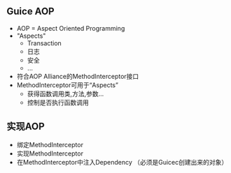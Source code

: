 ## Guice AOP
- AOP = Aspect Oriented Programming
- "Aspects"
    - Transaction
    - 日志
    - 安全
    - ...
- 符合AOP Alliance的MethodInterceptor接口
- MethodInterceptor可用于“Aspects”
    - 获得函数调用类,方法,参数...
    - 控制是否执行函数调用

## 实现AOP
- 绑定MethodInterceptor
- 实现MethodInterceptor
- 在MethodInterceptor中注入Dependency
（必须是Guicec创建出来的对象）
